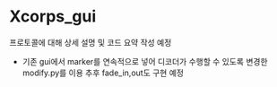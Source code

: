 # Xcorps_gui
프로토콜에 대해 상세 설명 및 코드 요약 작성 예정
* 기존 gui에서 marker를 연속적으로 넣어 디코더가 수행할 수 있도록 변경한 modify.py를 이용 추후 fade_in,out도 구현 예정
